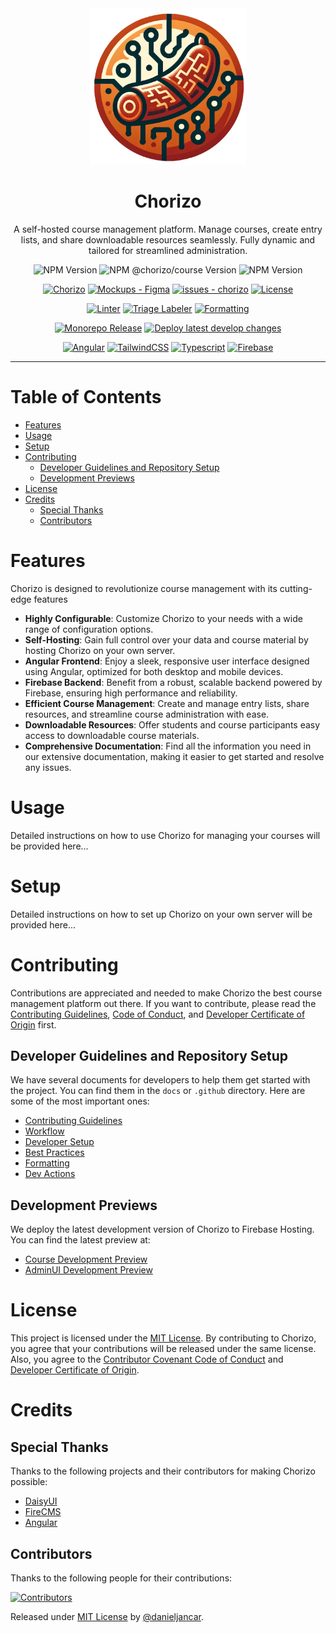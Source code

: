 <div align="center">
    <img src="apps/course/src/assets/logo.png" width="250" height="250" alt="Chorizo Logo">
    <h1>Chorizo</h1>
    <p>A self-hosted course management platform. Manage courses, create entry lists, and share downloadable resources seamlessly. Fully dynamic and tailored for streamlined administration.</p>
</div>

<div align="center">

![NPM Version](https://img.shields.io/npm/v/%40chorizo%2Fcli?style=flat&label=%40chorizo%2Fcli&link=https%3A%2F%2Fwww.npmjs.com%2Fpackage%2F%40chorizo%2Fcli)
![NPM @chorizo/course Version](https://img.shields.io/npm/v/%40chorizo%2Fcourse?style=flat&label=%40chorizo%2Fcourse)
![NPM Version](https://img.shields.io/npm/v/%40chorizo%2Fadminui?style=flat&label=%40chorizo%2Fadminui)

[![Chorizo](https://img.shields.io/badge/Chorizo-ea8634?logo=github)](https://github.com/danieljancar/chorizo)
[![Mockups - Figma](https://img.shields.io/badge/Mockups-Figma-e36631?logo=figma&logoColor=e36631)](https://www.figma.com/file/oarKaGgevt8SQNcB2w4Lbr/Mockups?type=design&mode=design&t=CBVvajzXHWh5z6Gf-1)
[![issues - chorizo](https://img.shields.io/github/issues/danieljancar/chorizo)](https://github.com/danieljancar/chorizo/issues)
[![License](https://img.shields.io/badge/License-MIT-blue)](#license)

[![Linter](https://github.com/danieljancar/chorizo/actions/workflows/lint.yml/badge.svg)](https://github.com/danieljancar/chorizo/actions/workflows/lint.yml)
[![Triage Labeler](https://github.com/danieljancar/chorizo/actions/workflows/triager.yml/badge.svg?event=issues)](https://github.com/danieljancar/chorizo/actions/workflows/triager.yml)
[![Formatting](https://github.com/danieljancar/chorizo/actions/workflows/format.yml/badge.svg)](https://github.com/danieljancar/chorizo/actions/workflows/format.yml)

[![Monorepo Release](https://github.com/danieljancar/chorizo/actions/workflows/release.yml/badge.svg)](https://github.com/danieljancar/chorizo/actions/workflows/release.yml)
[![Deploy latest develop changes](https://github.com/danieljancar/chorizo/actions/workflows/dev-deploy.yml/badge.svg)](https://github.com/danieljancar/chorizo/actions/workflows/dev-deploy.yml)

[![Angular](https://img.shields.io/badge/Angular-c3012f?logo=angular)](https://angular.dev)
[![TailwindCSS](https://img.shields.io/badge/TailwindCSS-ffffff?logo=tailwindcss)](https://tailwindcss.com/)
[![Typescript](https://img.shields.io/badge/Typescript-ffffff?logo=typescript)](https://www.typescriptlang.org/)
[![Firebase](https://img.shields.io/badge/Firebase-ffffff?logo=firebase)](https://firebase.google.com/)

</div>

---

# Table of Contents

- [Features](#features)
- [Usage](#usage)
- [Setup](#setup)
- [Contributing](#contributing)
  - [Developer Guidelines and Repository Setup](#developer-guidelines-and-repository-setup)
  - [Development Previews](#development-previews)
- [License](#license)
- [Credits](#credits)
  - [Special Thanks](#special-thanks)
  - [Contributors](#contributors)

# Features

Chorizo is designed to revolutionize course management with its cutting-edge features

- **Highly Configurable**: Customize Chorizo to your needs with a wide range of configuration options.
- **Self-Hosting**: Gain full control over your data and course material by hosting Chorizo on your own server.
- **Angular Frontend**: Enjoy a sleek, responsive user interface designed using Angular, optimized for both desktop and
  mobile devices.
- **Firebase Backend**: Benefit from a robust, scalable backend powered by Firebase, ensuring high performance and
  reliability.
- **Efficient Course Management**: Create and manage entry lists, share resources, and streamline course administration
  with ease.
- **Downloadable Resources**: Offer students and course participants easy access to downloadable course materials.
- **Comprehensive Documentation**: Find all the information you need in our extensive documentation, making it easier to
  get started and resolve any issues.

# Usage

Detailed instructions on how to use Chorizo for managing your courses will be provided here...

# Setup

Detailed instructions on how to set up Chorizo on your own server will be provided here...

# Contributing

Contributions are appreciated and needed to make Chorizo the best course management platform out there. If you want to
contribute, please read
the [Contributing Guidelines](.github/CONTRIBUTING.md), [Code of Conduct](.github/CODE_OF_CONDUCT.md),
and [Developer Certificate of Origin](.github/DCO.md) first.

## Developer Guidelines and Repository Setup

We have several documents for developers to help them get started with the project. You can find them in the `docs`
or `.github` directory. Here are some of the most important ones:

- [Contributing Guidelines](.github/CONTRIBUTING.md)
- [Workflow](docs/WORKFLOW.md)
- [Developer Setup](docs/DEVELOPER_SETUP.md)
- [Best Practices](docs/BEST_PRACTICES.md)
- [Formatting](docs/FORMATTING.md)
- [Dev Actions](docs/DEV_ACTIONS.md)

## Development Previews

We deploy the latest development version of Chorizo to Firebase Hosting. You can find the latest preview at:

- [Course Development Preview](https://dev-preview-course-chorizo.web.app/)
- [AdminUI Development Preview](https://dev-adminui-chorizo.web.app/)

# License

This project is licensed under the [MIT License](LICENSE). By contributing to Chorizo, you agree that your contributions
will be released under the same license. Also, you agree to
the [Contributor Covenant Code of Conduct](.github/CODE_OF_CONDUCT.md)
and [Developer Certificate of Origin](.github/DCO.md).

# Credits

## Special Thanks

Thanks to the following projects and their contributors for making Chorizo possible:

- [DaisyUI](https://daisyui.com/)
- [FireCMS](https://firecms.co/)
- [Angular](https://angular.io/)

## Contributors

Thanks to the following people for their contributions:

[![Contributors](https://contrib.rocks/image?repo=danieljancar/chorizo)](https://github.com/danieljancar/chorizo/graphs/contributors)

Released under [MIT License](LICENSE) by [@danieljancar](https://github.com/danieljancar).
